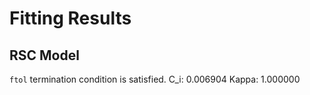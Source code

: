 # Fitting Results #
## RSC Model ##
`ftol` termination condition is satisfied.
C_i:   0.006904
Kappa: 1.000000

